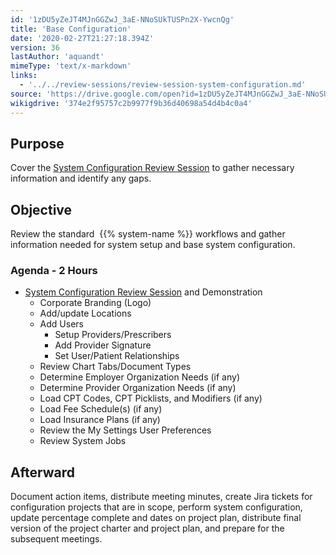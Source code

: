 ```yaml
---
id: '1zDU5yZeJT4MJnGGZwJ_3aE-NNoSUkTUSPn2X-YwcnQg'
title: 'Base Configuration'
date: '2020-02-27T21:27:18.394Z'
version: 36
lastAuthor: 'aquandt'
mimeType: 'text/x-markdown'
links:
  - '../../review-sessions/review-session-system-configuration.md'
source: 'https://drive.google.com/open?id=1zDU5yZeJT4MJnGGZwJ_3aE-NNoSUkTUSPn2X-YwcnQg'
wikigdrive: '374e2f95757c2b9977f9b36d40698a54d4b4c0a4'
---
```

## Purpose

Cover the [System Configuration Review Session](../../review-sessions/review-session-system-configuration.md) to gather necessary information and identify any gaps.

## Objective

Review the standard  {{% system-name %}} workflows and gather information needed for system setup and base system configuration.

### Agenda - 2 Hours

* [System Configuration Review Session](../../review-sessions/review-session-system-configuration.md) and Demonstration
    * Corporate Branding (Logo)
    * Add/update Locations
    * Add Users
        * Setup Providers/Prescribers
        * Add Provider Signature
        * Set User/Patient Relationships
    * Review Chart Tabs/Document Types
    * Determine Employer Organization Needs (if any)
    * Determine Provider Organization Needs (if any)
    * Load CPT Codes, CPT Picklists, and Modifiers (if any)
    * Load Fee Schedule(s) (if any)
    * Load Insurance Plans (if any)
    * Review the My Settings User Preferences
    * Review System Jobs

## Afterward

Document action items, distribute meeting minutes, create Jira tickets for configuration projects that are in scope, perform system configuration, update percentage complete and dates on project plan, distribute final version of the project charter and project plan, and prepare for the subsequent meetings.

